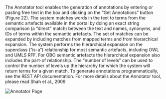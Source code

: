 The Annotator tool enables the generation of annotations by entering or pasting free text in the box and clicking on the “Get Annotations” button (Figure 22).
The system matches words in the text to terms from the semantic artefacts available in the portal by doing an exact string comparison (a “direct” match) between the text and names, synonyms, and IDs of terms within the semantic artefacts. The set of matches can be expanded by including matches from mapped terms and from hierarchical expansion. The system performs the hierarchical expansion on the superclass (“is-a”) relationship for most semantic artefacts, including OWL and UMLS RFF. For OBO semantic artefacts the hierarchical expansion also includes the part-of relationship. The “number of levels” can be used to control the number of levels up the hierarchy for which the system will return terms for a given match.
To generate annotations programmatically, see the REST API documentation.
For more details about the Annotator tool, please read Shah et al., 2009

![Annotator Page]({{site.figures_link}}/{{page.portal}}/annotator.png)
